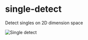 single-detect
=============

Detect singles on 2D dimension space

![Single detect](https://raw.github.com/kunukn/single-detect/master/singledetect.png "single detect image")
